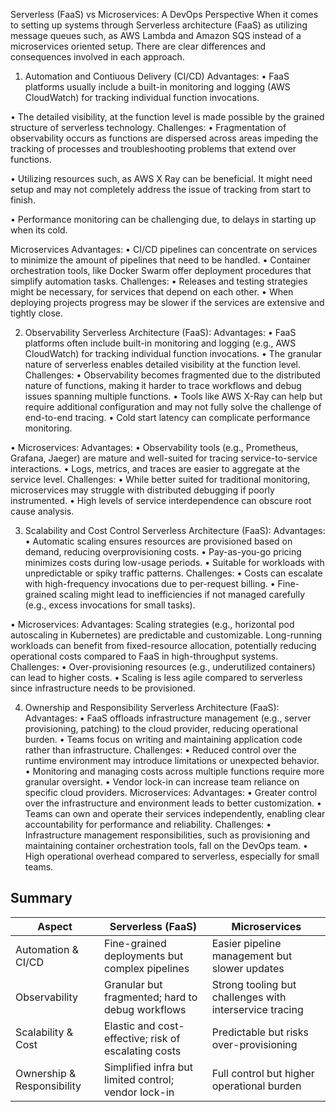 Serverless (FaaS) vs Microservices: A DevOps Perspective 
When it comes to setting up systems through Serverless architecture (FaaS) as utilizing message queues such, as AWS Lambda and Amazon SQS instead of a microservices oriented setup. There are clear differences and consequences involved in each approach. 
 
1. Automation and Contiuous Delivery (CI/CD) Advantages: 
•	FaaS platforms usually include a built-in monitoring and logging (AWS CloudWatch) for tracking individual function invocations.  
 
•	The detailed visibility, at the function level is made possible by the grained structure of serverless technology. 
Challenges: 
•	Fragmentation of observability occurs as functions are dispersed across areas impeding the tracking of processes and troubleshooting problems that extend over functions. 
 
•	Utilizing resources such, as AWS X Ray can be beneficial. It might need setup and may not completely address the issue of tracking from start to finish. 
 
•	Performance monitoring can be challenging due, to delays in starting up when its cold. 
 
Microservices Advantages: 
•	CI/CD pipelines can concentrate on services to minimize the amount of pipelines that need to be handled. 
•	Container orchestration tools, like Docker Swarm offer deployment procedures that simplify automation tasks. 
Challenges: 
•	Releases and testing strategies might be necessary, for services that depend on each other. 
•	When deploying projects progress may be slower if the services are extensive and tightly close. 
 
2.  Observability 
Serverless Architecture (FaaS): 
Advantages: 
•	FaaS platforms often include built-in monitoring and logging (e.g., AWS CloudWatch) for tracking individual function invocations. 
•	The granular nature of serverless enables detailed visibility at the function level. 
Challenges: 
•	Observability becomes fragmented due to the distributed nature of functions, making it harder to trace workflows and debug issues spanning multiple functions. 
•	Tools like AWS X-Ray can help but require additional configuration and may not fully solve the challenge of end-to-end tracing. 
•	Cold start latency can complicate performance monitoring. 
 
•	Microservices: 
Advantages: 
•	Observability tools (e.g., Prometheus, Grafana, Jaeger) are mature and well-suited for tracing service-to-service interactions. 
•	Logs, metrics, and traces are easier to aggregate at the service level. 
Challenges: 
•	While better suited for traditional monitoring, microservices may struggle with distributed debugging if poorly instrumented. 
•	High levels of service interdependence can obscure root cause analysis. 
  
3. Scalability and Cost Control Serverless Architecture (FaaS): 
Advantages: 
•	Automatic scaling ensures resources are provisioned based on demand, reducing overprovisioning costs. 
•	Pay-as-you-go pricing minimizes costs during low-usage periods. 
•	Suitable for workloads with unpredictable or spiky traffic patterns. 
Challenges: 
•	Costs can escalate with high-frequency invocations due to per-request billing. 
•	Fine-grained scaling might lead to inefficiencies if not managed carefully (e.g., excess invocations for small tasks). 
  
•	Microservices: 
Advantages: 
Scaling strategies (e.g., horizontal pod autoscaling in Kubernetes) are predictable and customizable. 
Long-running workloads can benefit from fixed-resource allocation, potentially reducing operational costs compared to FaaS in high-throughput systems. 
Challenges: 
•	Over-provisioning resources (e.g., underutilized containers) can lead to higher costs. 
•	Scaling is less agile compared to serverless since infrastructure needs to be provisioned. 
 
4. Ownership and Responsibility Serverless Architecture (FaaS): 
Advantages: 
•	FaaS offloads infrastructure management (e.g., server provisioning, patching) to the cloud provider, reducing operational burden. 
•	Teams focus on writing and maintaining application code rather than infrastructure. 
Challenges: 
•	Reduced control over the runtime environment may introduce limitations or unexpected behavior. 
•	Monitoring and managing costs across multiple functions require more granular oversight. 
•	Vendor lock-in can increase team reliance on specific cloud providers. 
Microservices: 
Advantages: 
•	Greater control over the infrastructure and environment leads to better customization. 
•	Teams can own and operate their services independently, enabling clear accountability for performance and reliability. 
Challenges: 
•	Infrastructure management responsibilities, such as provisioning and maintaining container orchestration tools, fall on the DevOps team. 
•	High operational overhead compared to serverless, especially for small teams. 



## Summary
| Aspect                | Serverless (FaaS)               | Microservices               |
|-----------------------|---------------------------------|-----------------------------|
| Automation & CI/CD   | Fine-grained deployments but complex pipelines | Easier pipeline management but slower updates |
| Observability        | Granular but fragmented; hard to debug workflows | Strong tooling but challenges with interservice tracing |
| Scalability & Cost   | Elastic and cost-effective; risk of escalating costs | Predictable but risks over-provisioning |
| Ownership & Responsibility | Simplified infra but limited control; vendor lock-in | Full control but higher operational burden |
